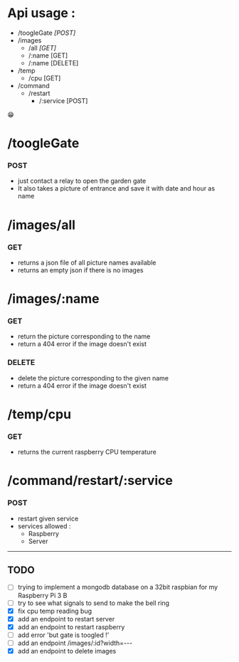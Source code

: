 # Api usage :
- /toogleGate _[POST]_
- /images
  - /all _[GET]_
  - /:name [GET]
  - /:name [DELETE]
- /temp
  - /cpu [GET]
- /command
  - /restart
    - /:service [POST]
    
:grin:

**/toogleGate**
=====================
### POST
 - just contact a relay to open the garden gate
 - It also takes a picture of entrance and save it with date and hour as name



**/images/all**
=====================
### GET
 - returns a json file of all picture names available
 - returns an empty json if there is no images



**/images/:name**
=====================
### GET
 - return the picture corresponding to the name
 - return a 404 error if the image doesn't exist
### DELETE
 - delete the picture corresponding to the given name
 - return a 404 error if the image doesn't exist


**/temp/cpu**
=====================
### GET
 - returns the current raspberry CPU temperature


**/command/restart/:service**
=====================
### POST
- restart given service
- services allowed :
    - Raspberry
    - Server
---
## TODO
- [ ] trying to implement a mongodb database on a 32bit raspbian for my Raspberry Pi 3 B
- [ ] try to see what signals to send to make the bell ring
- [x] fix cpu temp reading bug
- [x] add an endpoint to restart server
- [x] add an endpoint to restart raspberry
- [ ] add error  'but gate is toogled !'
- [ ] add an endpoint /images/:id?width=---
- [x] add an endpoint to delete images
